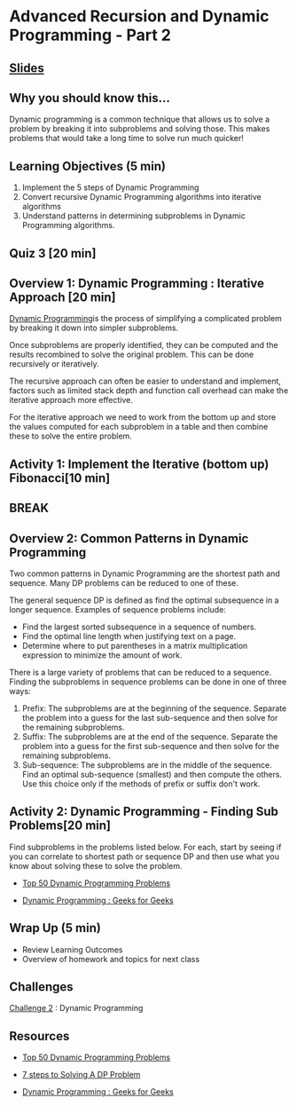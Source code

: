# Advanced Recursion and Dynamic Programming - Part 2

## [Slides](https://docs.google.com/presentation/d/1QoK6PMX0eiJ6XEQsKa5ZkU-_EJHZ-uG1Pc6attOBkAQ/edit?usp=sharing)

## Why you should know this...
Dynamic programming is a common technique that allows us to solve a problem by breaking it into subproblems and solving those.  This makes problems that would take a long time to solve run much quicker!


## Learning Objectives (5 min)

1. Implement the 5 steps of Dynamic Programming 
1. Convert recursive Dynamic Programming algorithms into iterative algorithms
1. Understand patterns in determining subproblems in Dynamic Programming algorithms. 

## Quiz 3 [20 min]

## Overview 1: Dynamic Programming : Iterative Approach [20 min]
[Dynamic Programming](https://en.wikipedia.org/wiki/Dynamic_programming)is the process of simplifying a complicated problem by breaking it down into simpler subproblems.

Once subproblems are properly identified, they can be computed and the results recombined to solve the original problem.  This can be done recursively or iteratively. 

The recursive approach can often be easier to understand and implement, factors such as limited stack depth and function call overhead can make the iterative approach more effective.   

For the iterative approach we need to work from the bottom up and store the values computed for each subproblem in a table and then combine these to solve the entire problem.     

## Activity 1: Implement the Iterative (bottom up) Fibonacci[10 min]

## BREAK

## Overview 2: Common Patterns in Dynamic Programming
Two common patterns in Dynamic Programming are the shortest path and sequence.  Many DP problems can be reduced to one of these. 

The general sequence DP is defined as find the optimal subsequence in a longer sequence. Examples of sequence problems include: 
- Find the largest sorted subsequence in a sequence of numbers.
- Find the optimal line length when justifying text on a page.
- Determine where to put parentheses in a matrix multiplication expression to minimize the amount of work. 

There is a large variety of problems that can be reduced to a sequence.  Finding the subproblems in sequence problems can be done in one of three ways: 
1. Prefix: The subproblems are at the beginning of the sequence. Separate the problem into a guess for the last sub-sequence and then solve for the remaining subproblems.
1. Suffix:  The subproblems are at the end of the sequence. Separate the problem into a guess for the first sub-sequence and then solve for the remaining subproblems.
1. Sub-sequence:  The subproblems are in the middle of the sequence. Find an optimal sub-sequence (smallest) and then compute the others.  Use this choice only if the methods of prefix or suffix don't work. 

## Activity 2: Dynamic Programming - Finding Sub Problems[20 min]

Find subproblems in the problems listed below.  For each, start by seeing if you can correlate to shortest path or sequence DP and then use what you know about solving these to solve the problem. 

- [Top 50 Dynamic Programming Problems](https://blog.usejournal.com/top-50-dynamic-programming-practice-problems-4208fed71aa3)

- [Dynamic Programming : Geeks for Geeks
](https://www.geeksforgeeks.org/fundamentals-of-algorithms/#DynamicProgramming)



## Wrap Up (5 min)

- Review Learning Outcomes
- Overview of homework and topics for next class


## Challenges
[Challenge 2](../Challenges/Challenges.md#challenge-4) : Dynamic Programming

## Resources
- [Top 50 Dynamic Programming Problems](https://blog.usejournal.com/top-50-dynamic-programming-practice-problems-4208fed71aa3)
- [7 steps to Solving A DP Problem](https://www.freecodecamp.org/news/follow-these-steps-to-solve-any-dynamic-programming-interview-problem-cc98e508cd0e/)

- [Dynamic Programming : Geeks for Geeks
](https://www.geeksforgeeks.org/fundamentals-of-algorithms/#DynamicProgramming)

